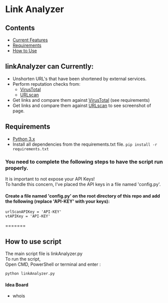 # Link Analyzer

## Contents
 - [Current Features](#linkAnalyzer-can-currently)
 - [Requirements](#requirements)
 - [How to Use](#how-to-use-script)

## linkAnalyzer can Currently:
  - Unshorten URL's that have been shortened by external services.
  - Perform reputation checks from:
    - [VirusTotal](https://www.virustotal.com)
    - [URLscan](https://www.urlscan.io/)
  - Get links and compare them against [VirusTotal](https://www.virustotal.com) (see requirements)
  - Get links and compare them against [URLscan](https://www.urlscan.io/) to see screenshot of page.   

## Requirements
 - [Python 3.x](https://www.python.org/)
 - Install all dependencies from the requirements.txt file. `pip install -r requirements.txt`
### You need to complete the following steps to have the script run properly.  
It is important to not expose your API Keys!  
To handle this concern, I've placed the API keys in a file named 'config.py'.
#### Create a file named 'config.py' on the root directory of this repo and add the following (replace 'API-KEY' with your keys):  

```
urlScanAPIKey = 'API-KEY'
vtAPIKey = 'API-KEY' 
```

=======

## How to use script
The main script file is linkAnalyzer.py  
To run the script,  
Open CMD, PowerShell or terminal and enter :  

```
python linkAnalyzer.py
```   

#### Idea Board
- whois